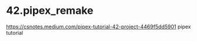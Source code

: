 # 42.pipex_remake

https://csnotes.medium.com/pipex-tutorial-42-project-4469f5dd5901 pipex tutorial
